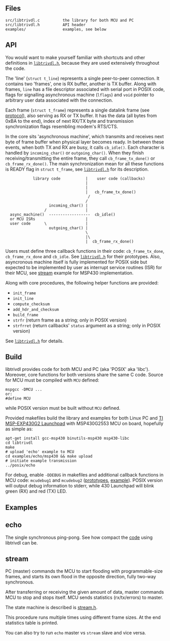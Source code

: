 
Files
-----
```
src/libtrivdl.c          the library for both MCU and PC
src/libtrivdl.h          API header
examples/                examples, see below
```

API
---

You would want to make yourself familiar with shortcuts 
and other definitions in [`libtrivdl.h`](../src/libtrivdl.h),
because they are used extensively throughout the code.

The 'line' (`struct t_line`) represents a single peer-to-peer connection.
It contains two 'frames', one is RX buffer, another is TX buffer.
Along with frames, `line` has a file descriptor associated with serial port in POSIX code,
flags for signalling asynchronous machine (`lflags`) and `void` pointer to
arbitrary user data associated with the connection.

Each frame (`struct t_frame`) represents a single 
datalink frame (see [protocol](protocol.md)), also serving
as RX or TX buffer.
It has the data (all bytes from 0xBA to the end), 
index of next RX/TX byte 
and transmission synchronization flags resembling modem's RTS/CTS.

In the core sits 'asynchronous machine', which transmits and receives
next byte of frame buffer when physical layer becomes ready.
In between these events, when both TX and RX are busy, it calls `cb_idle()`.
Each character is handled by `incoming_char()` or `outgoing_char()`.
When they finish receiving/transmitting the entire frame, they call
`cb_frame_tx_done()` or `cb_frame_rx_done()`.
The main synchronization mean for all these functions is READY flag
in `struct t_frame`, see [`libtrivdl.h`](../src/libtrivdl.h) for its description.

```
            library code           |    user code (callbacks)
                                   |
                                   |
                                   |   cb_frame_tx_done()
                                    /
                                   /
                   incoming_char() |
                 /                 |
  async_machine()  ------------------  cb_idle()
  or MCU ISRs                      |
  user code      \                 |
                   outgoing_char() |
                                   \
                                   |\
                                   |  cb_frame_rx_done()
```

Users must define three callback functions in their code: `cb_frame_tx_done`, 
`cb_frame_rx_done` and `cb_idle`. See [`libtrivdl.h`](../src/libtrivdl.h) for 
their prototypes.
Also, asyncronous machine itself is fully implemented for POSIX side
but expected to be implemented by user as interrupt service routines (ISR)
for their MCU, see [stream](../examples/stream/msp430/stream.c) example 
for MSP430 implementation.

Along with core procedures, the following helper functions are provided:

* `init_frame`
* `init_line`
* `compute_checksum`
* `add_hdr_and_checksum`
* `build_frame`
* `strfr` (return frame as a string; only in POSIX version)
* `strfrret` (return callbacks' `status` argument as a string; only in POSIX version)

See [`libtrivdl.h`](../src/libtrivdl.h) for details.

Build
-----

libtrivdl provides code for both MCU and PC (aka 'POSIX' aka 'libc').
Moreover, core functions for both versions share the same C code.
Source for MCU must be compiled with `MCU` defined:
```
mspgcc -DMCU ...
or:
#define MCU
```
while POSIX version must be built without `MCU` defined.

Provided makefiles build the library and examples for both Linux PC and 
[TI MSP-EXP430G2 Launchpad](http://www.ti.com/tool/MSP-EXP430G2)
with MSP430G2553 MCU on board, hopefully as simple as:
```
apt-get install gcc-msp430 binutils-msp430 msp430-libc
cd libtrivdl
make
# upload 'echo' example to MCU
cd examples/echo/msp430 && make upload
# initiate example transmission
../posix/echo
```

For debug, enable `-DDEBUG` in makefiles
and additional callback functions in MCU code: `mcudebug1` and `mcudebug2`
([prototypes](../src/libtrivdl.h), [example](../examples/stream/msp430/stream.c)).
POSIX version will output debug information to stderr, 
while 430 Launchpad will blink green (RX) and red (TX) LED.


Examples
--------

## echo

The single synchronous ping-pong.
See how compact the [code](../examples/echo/posix/echo.c) using libtrivdl can be.

## stream

PC (master) commands the MCU to start flooding with programmable-size
frames,
and starts its own flood in the opposite direction,
fully two-way synchronous.

After transferring or receiving the given amount of data, master
commands MCU to stop and stops itself.
MCU sends statistics (rx/tx/errors) to master.

The state machine is described is [stream.h](../examples/stream/stream.h).

This procedure runs multiple times using different frame sizes.
At the end statistics table is printed.

You can also try to run `echo` master vs `stream` slave and vice versa.

